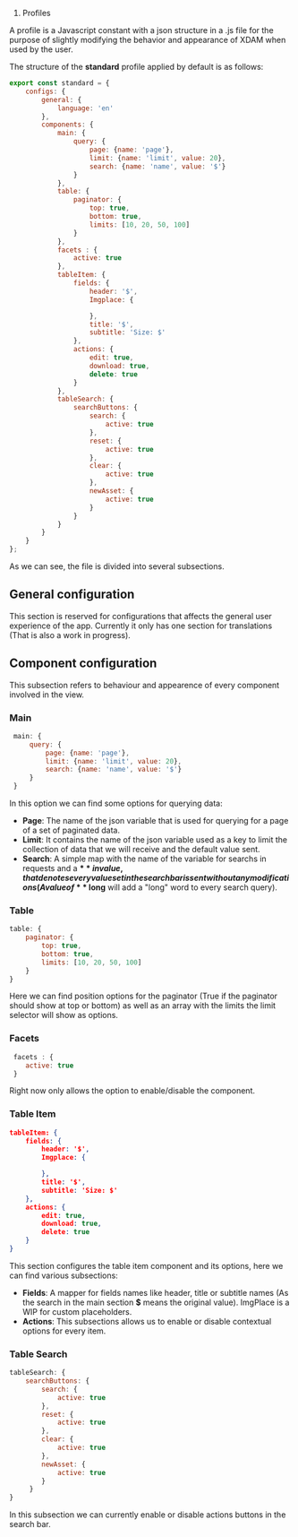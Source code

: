 <ol class="breadcrumb">
    <li>Profiles</li>
</ol>

A profile is a Javascript constant with a json structure in a .js file for the purpose of slightly modifying the behavior and appearance of XDAM when used by the user.

The structure of the **standard** profile applied by default is as follows:

```javascript
export const standard = {
    configs: {
        general: {
            language: 'en'
        },
        components: {
            main: {
                query: {
                    page: {name: 'page'},
                    limit: {name: 'limit', value: 20},
                    search: {name: 'name', value: '$'}
                }
            },
            table: {
                paginator: {
                    top: true,
                    bottom: true,
                    limits: [10, 20, 50, 100]
                }
            },
            facets : {
                active: true
            },
            tableItem: {
                fields: {
                    header: '$',
                    Imgplace: {

                    },
                    title: '$',
                    subtitle: 'Size: $'
                },
                actions: {
                    edit: true,
                    download: true,
                    delete: true
                }
            },
            tableSearch: {
                searchButtons: {
                    search: {
                        active: true
                    },
                    reset: {
                        active: true
                    },
                    clear: {
                        active: true
                    },
                    newAsset: {
                        active: true
                    }
                }
            }
        }
    }
};
```

As we can see, the file is divided into several subsections.

## General configuration

This section is reserved for configurations that affects the general user experience of the app. Currently it only has one section for translations (That is also a work in progress).

## Component configuration

This subsection refers to behaviour and appearence of every component involved in the view.

### Main

```javascript
 main: {
     query: {
         page: {name: 'page'},
         limit: {name: 'limit', value: 20},
         search: {name: 'name', value: '$'}
     }
 }
```

In this option we can find some options for querying data:

* **Page**: The name of the json variable that is used for querying for a page of a set of paginated data.
* **Limit**: It contains the name of the json variable used as a key to limit the collection of data that we will receive and the default value sent.
* **Search**: A simple map with the name of the variable for searchs in requests and a **$** in value, that denotes every value set in the search bar is sent without any modifications (A value of **$ long** will add a "long" word to every search query).

### Table

```javascript
table: {
    paginator: {
        top: true,
        bottom: true,
        limits: [10, 20, 50, 100]
    }
}
```

Here we can find position options for the paginator (True if the paginator should show at top or bottom) as well as an array with the limits the limit selector will show as options.

### Facets

```javascript
 facets : {
 	active: true
 }
```

Right now only allows the option to enable/disable the component.

### Table Item

```json
tableItem: {
    fields: {
        header: '$',
        Imgplace: {

    	},
        title: '$',
        subtitle: 'Size: $'
    },
    actions: {
        edit: true,
        download: true,
        delete: true
	}
}
```

This section configures the table item component and its options, here we can find various subsections:

* **Fields**: A mapper for fields names like header, title or subtitle names (As the search in the main section **$** means the original value). ImgPlace is a WIP for custom placeholders.
* **Actions**: This subsections allows us to enable or disable contextual options for every item.

### Table Search

```javascript
tableSearch: {
    searchButtons: {
        search: {
            active: true
        },
        reset: {
            active: true
        },
        clear: {
            active: true
        },
        newAsset: {
            active: true
        }
     }
}
```

In this subsection we can currently enable or disable actions buttons in the search bar. </br></br>